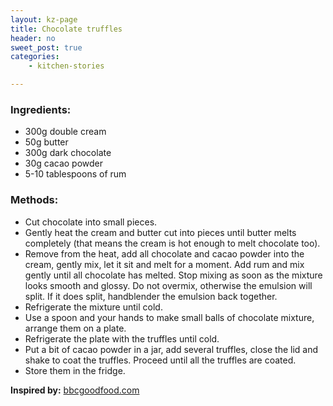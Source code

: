 ```yaml
---
layout: kz-page
title: Chocolate truffles
header: no
sweet_post: true
categories:
    - kitchen-stories

---
```


### Ingredients:

* 300g double cream
* 50g butter
* 300g dark chocolate
* 30g cacao powder
* 5-10 tablespoons of rum


### Methods:

* Cut chocolate into small pieces.
* Gently heat the cream and butter cut into pieces until butter melts completely (that means the cream is hot enough to melt chocolate too).
* Remove from the heat, add all chocolate and cacao powder into the cream, gently mix, let it sit and melt for a moment. Add rum and mix gently until all chocolate has melted. Stop mixing as soon as the mixture looks smooth and glossy. Do not overmix, otherwise the emulsion will split. If it does split, handblender the emulsion back together.
* Refrigerate the mixture until cold.
* Use a spoon and your hands to make small balls of chocolate mixture, arrange them on a plate.
* Refrigerate the plate with the truffles until cold.
* Put a bit of cacao powder in a jar, add several truffles, close the lid and shake to coat the truffles. Proceed until all the truffles are coated. 
* Store them in the fridge.

**Inspired by:** [bbcgoodfood.com][1]

[1]: https://www.bbcgoodfood.com/recipes/easy-chocolate-truffles